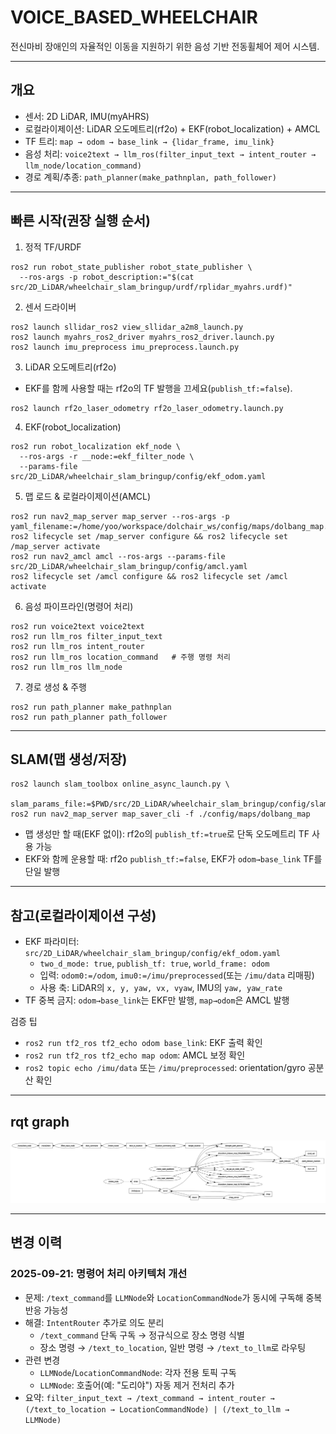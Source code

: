 # VOICE_BASED_WHEELCHAIR

전신마비 장애인의 자율적인 이동을 지원하기 위한 음성 기반 전동휠체어 제어 시스템.

---

## 개요

- 센서: 2D LiDAR, IMU(myAHRS)
- 로컬라이제이션: LiDAR 오도메트리(rf2o) + EKF(robot_localization) + AMCL
- TF 트리: `map → odom → base_link → {lidar_frame, imu_link}`
- 음성 처리: `voice2text → llm_ros(filter_input_text → intent_router → llm_node/location_command)`
- 경로 계획/추종: `path_planner(make_pathnplan, path_follower)`

---

## 빠른 시작(권장 실행 순서)

1) 정적 TF/URDF

```
ros2 run robot_state_publisher robot_state_publisher \
  --ros-args -p robot_description:="$(cat src/2D_LiDAR/wheelchair_slam_bringup/urdf/rplidar_myahrs.urdf)"
```

2) 센서 드라이버

```
ros2 launch sllidar_ros2 view_sllidar_a2m8_launch.py
ros2 launch myahrs_ros2_driver myahrs_ros2_driver.launch.py
ros2 launch imu_preprocess imu_preprocess.launch.py
```

3) LiDAR 오도메트리(rf2o)

- EKF를 함께 사용할 때는 rf2o의 TF 발행을 끄세요(`publish_tf:=false`).

```
ros2 launch rf2o_laser_odometry rf2o_laser_odometry.launch.py
```

4) EKF(robot_localization)

```
ros2 run robot_localization ekf_node \
  --ros-args -r __node:=ekf_filter_node \
  --params-file src/2D_LiDAR/wheelchair_slam_bringup/config/ekf_odom.yaml
```

5) 맵 로드 & 로컬라이제이션(AMCL)

```
ros2 run nav2_map_server map_server --ros-args -p yaml_filename:=/home/yoo/workspace/dolchair_ws/config/maps/dolbang_map.yaml
ros2 lifecycle set /map_server configure && ros2 lifecycle set /map_server activate
ros2 run nav2_amcl amcl --ros-args --params-file src/2D_LiDAR/wheelchair_slam_bringup/config/amcl.yaml
ros2 lifecycle set /amcl configure && ros2 lifecycle set /amcl activate
```

6) 음성 파이프라인(명령어 처리)

```
ros2 run voice2text voice2text
ros2 run llm_ros filter_input_text
ros2 run llm_ros intent_router
ros2 run llm_ros location_command   # 주행 명령 처리
ros2 run llm_ros llm_node
```

7) 경로 생성 & 주행

```
ros2 run path_planner make_pathnplan
ros2 run path_planner path_follower
```

---

## SLAM(맵 생성/저장)

```
ros2 launch slam_toolbox online_async_launch.py \
  slam_params_file:=$PWD/src/2D_LiDAR/wheelchair_slam_bringup/config/slam.yaml
ros2 run nav2_map_server map_saver_cli -f ./config/maps/dolbang_map
```

- 맵 생성만 할 때(EKF 없이): rf2o의 `publish_tf:=true`로 단독 오도메트리 TF 사용 가능
- EKF와 함께 운용할 때: rf2o `publish_tf:=false`, EKF가 `odom→base_link` TF를 단일 발행

---

## 참고(로컬라이제이션 구성)

- EKF 파라미터: `src/2D_LiDAR/wheelchair_slam_bringup/config/ekf_odom.yaml`
  - `two_d_mode: true`, `publish_tf: true`, `world_frame: odom`
  - 입력: `odom0:=/odom`, `imu0:=/imu/preprocessed`(또는 `/imu/data` 리매핑)
  - 사용 축: LiDAR의 `x, y, yaw, vx, vyaw`, IMU의 `yaw, yaw_rate`
- TF 중복 금지: `odom→base_link`는 EKF만 발행, `map→odom`은 AMCL 발행

검증 팁
- `ros2 run tf2_ros tf2_echo odom base_link`: EKF 출력 확인
- `ros2 run tf2_ros tf2_echo map odom`: AMCL 보정 확인
- `ros2 topic echo /imu/data` 또는 `/imu/preprocessed`: orientation/gyro 공분산 확인

---

## rqt graph

![rqt_graph](image-1.png)

---

## 변경 이력

### 2025-09-21: 명령어 처리 아키텍처 개선

- 문제: `/text_command`를 `LLMNode`와 `LocationCommandNode`가 동시에 구독해 중복 반응 가능성
- 해결: `IntentRouter` 추가로 의도 분리
  - `/text_command` 단독 구독 → 정규식으로 장소 명령 식별
  - 장소 명령 → `/text_to_location`, 일반 명령 → `/text_to_llm`로 라우팅
- 관련 변경
  - `LLMNode`/`LocationCommandNode`: 각자 전용 토픽 구독
  - `LLMNode`: 호출어(예: "도리야") 자동 제거 전처리 추가
- 요약: `filter_input_text → /text_command → intent_router → (/text_to_location → LocationCommandNode) | (/text_to_llm → LLMNode)`
